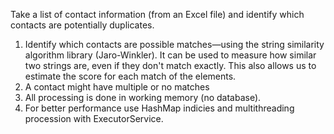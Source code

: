 Take a list of contact information (from an Excel file) and identify which contacts are potentially duplicates.

1.	Identify which contacts are possible matches—using the string similarity algorithm library (Jaro-Winkler).
    It can be used to measure how similar two strings are, even if they don't match exactly. This also allows us
  	to estimate the score for each match of the elements.
2.  A contact might have multiple or no matches
4.	All processing is done in working memory (no database).
5.	For better performance use HashMap indicies and multithreading procession with ExecutorService.
